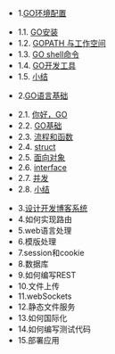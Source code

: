 * 1.[GO环境配置](1.md)
 - 1.1. [GO安装](1.1.md)
 - 1.2. [GOPATH 与工作空间](1.2.md)
 - 1.3. [GO shell命令](1.3.md)
 - 1.4. [GO开发工具](1.4.md)
 - 1.5. [小结](1.5.md)
* 2.[GO语言基础](2.md)
 - 2.1. [你好，GO](2.1.md)
 - 2.2. [GO基础](2.2.md)
 - 2.3. [流程和函数](2.3.md)
 - 2.4. [struct](2.4.md)
 - 2.5. [面向对象](2.5.md)
 - 2.6. [interface](2.6.md)
 - 2.7. [并发](2.7.md)
 - 2.8. [小结](2.8.md)
* 3.[设计开发博客系统](3.md)
* 4.如何实现路由
* 5.web语言处理
* 6.模版处理
* 7.session和cookie
* 8.数据库
* 9.如何编写REST
* 10.文件上传
* 11.webSockets
* 12.静态文件服务
* 13.如何国际化 
* 14.如何编写测试代码
* 15.部署应用